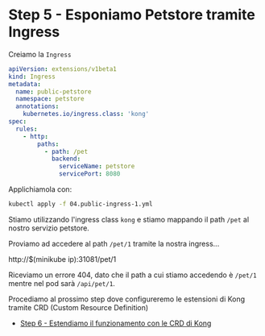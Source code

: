# Step 5 - Esponiamo Petstore tramite Ingress

Creiamo la `Ingress`

```yaml
apiVersion: extensions/v1beta1
kind: Ingress
metadata:
  name: public-petstore
  namespace: petstore
  annotations:
    kubernetes.io/ingress.class: 'kong'
spec:
  rules:
    - http:
        paths:
          - path: /pet
            backend:
              serviceName: petstore
              servicePort: 8080
```

Applichiamola con:

```bash
kubectl apply -f 04.public-ingress-1.yml
```

Stiamo utilizzando l'ingress class `kong` e stiamo mappando il path `/pet` al nostro servizio petstore.

Proviamo ad accedere al path `/pet/1` tramite la nostra ingress...

http://$(minikube ip):31081/pet/1

Riceviamo un errore 404, dato che il path a cui stiamo accedendo è `/pet/1` mentre nel pod sarà `/api/pet/1`.

Procediamo al prossimo step dove configureremo le estensioni di Kong tramite CRD (Custom Resource Definition)

* [Step 6 - Estendiamo il funzionamento con le CRD di Kong](step6_demo.md)
